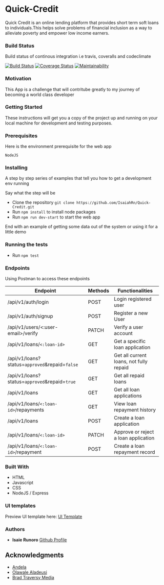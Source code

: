 # Quick-Credit

Quick Credit is an online lending platform that provides short term soft loans to individuals.This
helps solve problems of financial inclusion as a way to alleviate poverty and empower low
income earners.

### Build Status

Build status of continous integration i.e travis, coveralls and codeclimate

[![Build Status](https://travis-ci.org/IsaiahRn/Quick-Credit.svg?branch=develop)](https://travis-ci.org/IsaiahRn/Quick-Credit)
[![Coverage Status](https://coveralls.io/repos/github/IsaiahRn/Quick-Credit/badge.svg?branch=develop)](https://coveralls.io/github/IsaiahRn/Quick-Credit?branch=develop)
[![Maintainability](https://api.codeclimate.com/v1/badges/d6c07e49f18ef60e092c/maintainability)](https://codeclimate.com/github/IsaiahRn/Quick-Credit/maintainability)


### Motivation

This App is a challenge that will contritube greatly to my journey of becoming a world class developer

### Getting Started

These instructions will get you a copy of the project up and running on your local machine for development and testing purposes.

### Prerequisites

Here is the environment prerequisite for the web app

```
NodeJS
```

### Installing

A step by step series of examples that tell you how to get a development env running

Say what the step will be


- Clone the repository `git clone https://github.com/IsaiahRn/Quick-Credit.git`
- Run `npm install` to install node packages
- Run `npm run dev-start` to start the web app 


End with an example of getting some data out of the system or using it for a little demo

### Running the tests

- Run `npm test`

### Endpoints
Using Postman to access these endpoints

| Endpoint                   | Methods   | Functionalities        |
| ---------------------------|-----------|------------------------|
| /api/v1/auth/login         | POST      | Login registered user  |
| /api/v1/auth/signup        | POST      | Register a new User    |
| /api/v1/users/<:user-email>/verify    | PATCH | Verify a user account  |
| /api/v1/loans/`<:loan-id>`     | GET  | Get a specific loan application  |
| /api/v1/loans?status=`approved`&repaid=`false`        | GET      | Get all current loans, not fully repaid   |
| /api/v1/loans?status=`approved`&repaid=`true`        | GET      | Get all repaid loans  |
| /api/v1/loans         | GET      | Get all loan applications  |
| /api/v1/loans/`<:loan-id>`/repayments       | GET      | View loan repayment history    |
| /api/v1/loans       | POST      | Create a loan application    |
| /api/v1/loans/`<:loan-id>`       | PATCH      | Approve or reject a loan application    |
| /api/v1/loans/`<:loan-id>`/repayment       | POST      | Create a loan repayment record    |


### Built With

* HTML
* Javascript
* CSS
* NodeJS / Express

### UI templates

Preview UI template here:
[ UI Template](https://isaiahrn.github.io/Quick-Credit/UI/index.html)


### Authors

* **Isaie Runoro**
[Github Profile](https://github.com/IsaiahRn)


## Acknowledgments

* [Andela](http://andela.com)
* [Olawale Aladeusi](https://www.codementor.io/olawalealadeusi896/building-simple-api-with-es6-krn8xx3k6)
* [Brad Traversy Media](https://www.youtube.com/channel/UC29ju8bIPH5as8OGnQzwJyA)
